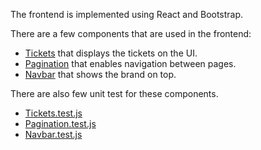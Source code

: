 The frontend is implemented using React and Bootstrap.

There are a few components that are used in the frontend:
- [Tickets](./src/components/Tickets.js) that displays the tickets on the UI.
- [Pagination](./src/components/Pagination.js) that enables navigation between pages.
- [Navbar](./src/components/Navbar.js) that shows the brand on top.

There are also few unit test for these components.
- [Tickets.test.js](./src/test/Tickets.test.js)
- [Pagination.test.js](./src/test/Pagination.test.js)
- [Navbar.test.js](./src/test/Navbar.test.js)